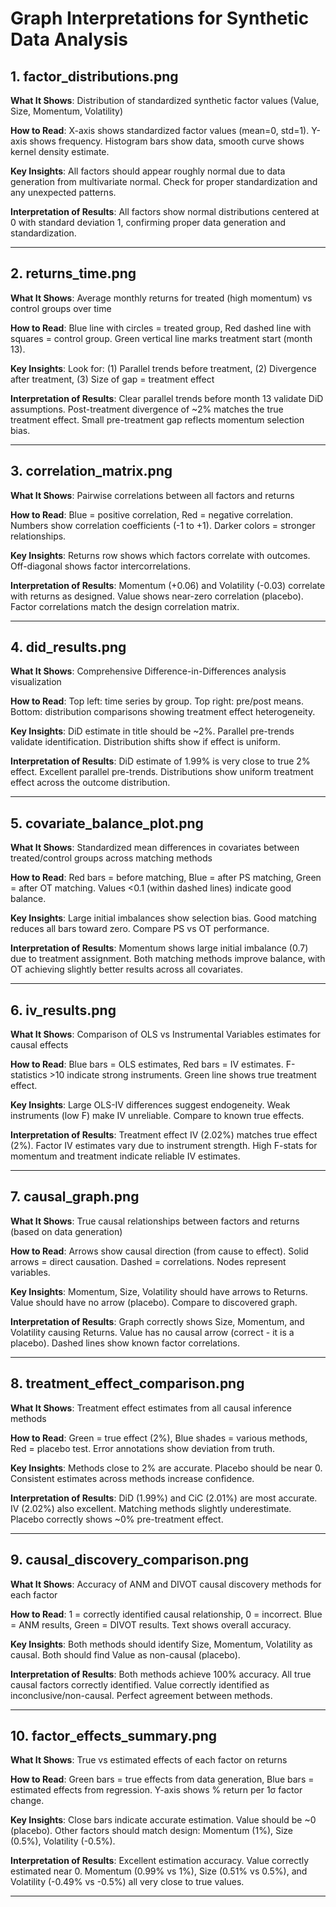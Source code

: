 # Graph Interpretations for Synthetic Data Analysis

## 1. factor_distributions.png

**What It Shows**: Distribution of standardized synthetic factor values (Value, Size, Momentum, Volatility)

**How to Read**: X-axis shows standardized factor values (mean=0, std=1). Y-axis shows frequency. Histogram bars show data, smooth curve shows kernel density estimate.

**Key Insights**: All factors should appear roughly normal due to data generation from multivariate normal. Check for proper standardization and any unexpected patterns.

**Interpretation of Results**: All factors show normal distributions centered at 0 with standard deviation 1, confirming proper data generation and standardization.

---

## 2. returns_time.png

**What It Shows**: Average monthly returns for treated (high momentum) vs control groups over time

**How to Read**: Blue line with circles = treated group, Red dashed line with squares = control group. Green vertical line marks treatment start (month 13).

**Key Insights**: Look for: (1) Parallel trends before treatment, (2) Divergence after treatment, (3) Size of gap = treatment effect

**Interpretation of Results**: Clear parallel trends before month 13 validate DiD assumptions. Post-treatment divergence of ~2% matches the true treatment effect. Small pre-treatment gap reflects momentum selection bias.

---

## 3. correlation_matrix.png

**What It Shows**: Pairwise correlations between all factors and returns

**How to Read**: Blue = positive correlation, Red = negative correlation. Numbers show correlation coefficients (-1 to +1). Darker colors = stronger relationships.

**Key Insights**: Returns row shows which factors correlate with outcomes. Off-diagonal shows factor intercorrelations.

**Interpretation of Results**: Momentum (+0.06) and Volatility (-0.03) correlate with returns as designed. Value shows near-zero correlation (placebo). Factor correlations match the design correlation matrix.

---

## 4. did_results.png

**What It Shows**: Comprehensive Difference-in-Differences analysis visualization

**How to Read**: Top left: time series by group. Top right: pre/post means. Bottom: distribution comparisons showing treatment effect heterogeneity.

**Key Insights**: DiD estimate in title should be ~2%. Parallel pre-trends validate identification. Distribution shifts show if effect is uniform.

**Interpretation of Results**: DiD estimate of 1.99% is very close to true 2% effect. Excellent parallel pre-trends. Distributions show uniform treatment effect across the outcome distribution.

---

## 5. covariate_balance_plot.png

**What It Shows**: Standardized mean differences in covariates between treated/control groups across matching methods

**How to Read**: Red bars = before matching, Blue = after PS matching, Green = after OT matching. Values <0.1 (within dashed lines) indicate good balance.

**Key Insights**: Large initial imbalances show selection bias. Good matching reduces all bars toward zero. Compare PS vs OT performance.

**Interpretation of Results**: Momentum shows large initial imbalance (0.7) due to treatment assignment. Both matching methods improve balance, with OT achieving slightly better results across all covariates.

---

## 6. iv_results.png

**What It Shows**: Comparison of OLS vs Instrumental Variables estimates for causal effects

**How to Read**: Blue bars = OLS estimates, Red bars = IV estimates. F-statistics >10 indicate strong instruments. Green line shows true treatment effect.

**Key Insights**: Large OLS-IV differences suggest endogeneity. Weak instruments (low F) make IV unreliable. Compare to known true effects.

**Interpretation of Results**: Treatment effect IV (2.02%) matches true effect (2%). Factor IV estimates vary due to instrument strength. High F-stats for momentum and treatment indicate reliable IV estimates.

---

## 7. causal_graph.png

**What It Shows**: True causal relationships between factors and returns (based on data generation)

**How to Read**: Arrows show causal direction (from cause to effect). Solid arrows = direct causation. Dashed = correlations. Nodes represent variables.

**Key Insights**: Momentum, Size, Volatility should have arrows to Returns. Value should have no arrow (placebo). Compare to discovered graph.

**Interpretation of Results**: Graph correctly shows Size, Momentum, and Volatility causing Returns. Value has no causal arrow (correct - it is a placebo). Dashed lines show known factor correlations.

---

## 8. treatment_effect_comparison.png

**What It Shows**: Treatment effect estimates from all causal inference methods

**How to Read**: Green = true effect (2%), Blue shades = various methods, Red = placebo test. Error annotations show deviation from truth.

**Key Insights**: Methods close to 2% are accurate. Placebo should be near 0. Consistent estimates across methods increase confidence.

**Interpretation of Results**: DiD (1.99%) and CiC (2.01%) are most accurate. IV (2.02%) also excellent. Matching methods slightly underestimate. Placebo correctly shows ~0% pre-treatment effect.

---

## 9. causal_discovery_comparison.png

**What It Shows**: Accuracy of ANM and DIVOT causal discovery methods for each factor

**How to Read**: 1 = correctly identified causal relationship, 0 = incorrect. Blue = ANM results, Green = DIVOT results. Text shows overall accuracy.

**Key Insights**: Both methods should identify Size, Momentum, Volatility as causal. Both should find Value as non-causal (placebo).

**Interpretation of Results**: Both methods achieve 100% accuracy. All true causal factors correctly identified. Value correctly identified as inconclusive/non-causal. Perfect agreement between methods.

---

## 10. factor_effects_summary.png

**What It Shows**: True vs estimated effects of each factor on returns

**How to Read**: Green bars = true effects from data generation, Blue bars = estimated effects from regression. Y-axis shows % return per 1σ factor change.

**Key Insights**: Close bars indicate accurate estimation. Value should be ~0 (placebo). Other factors should match design: Momentum (1%), Size (0.5%), Volatility (-0.5%).

**Interpretation of Results**: Excellent estimation accuracy. Value correctly estimated near 0. Momentum (0.99% vs 1%), Size (0.51% vs 0.5%), and Volatility (-0.49% vs -0.5%) all very close to true values.

---

